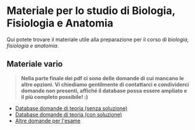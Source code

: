 # Materiale per lo studio di Biologia, Fisiologia e Anatomia

Qui potete trovare il materiale utile alla preparazione per il corso di _biologia, fisiologia e anatomia_.

## Materiale vario
> **Nella parte finale dei pdf ci sono delle domande di cui mancano le altre opzioni. Vi chiediamo gentilmente di contattarci e condividerci domande non presenti, affiché il database possa essere ampliato e il più completo possibile! :)**

- [Database domande di teoria (senza soluzione)](/Dati/Studio/I_Anno/BFA/Materiale_vario/Database_BFA.pdf)
- [Database domande di teoria (con soluzione)](/Dati/Studio/I_Anno/BFA/Materiale_vario/Database_BFA-Soluzione.pdf)
- [Altre domande per l'esame](/Dati/Studio/I_Anno/BFA/Materiale_vario/Domande_esame_fisiologia.pdf)

